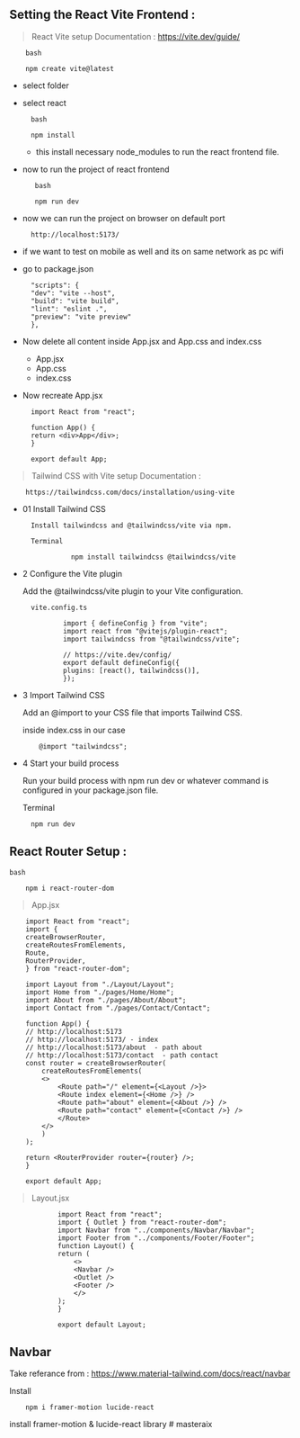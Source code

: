 ## Setting the React Vite Frontend :

> React Vite setup Documentation : https://vite.dev/guide/

        bash

        npm create vite@latest

- select folder
- select react

        bash

        npm install

  - this install necessary node_modules to run the react frontend file.

- now to run the project of react frontend

         bash

         npm run dev

- now we can run the project on browser on default port

        http://localhost:5173/

- if we want to test on mobile as well and its on same network as pc wifi

- go to package.json

        "scripts": {
        "dev": "vite --host",
        "build": "vite build",
        "lint": "eslint .",
        "preview": "vite preview"
        },

- Now delete all content inside App.jsx and App.css and index.css

  - App.jsx
  - App.css
  - index.css

- Now recreate App.jsx

        import React from "react";

        function App() {
        return <div>App</div>;
        }

        export default App;

> Tailwind CSS with Vite setup Documentation :

        https://tailwindcss.com/docs/installation/using-vite

- 01 Install Tailwind CSS

        Install tailwindcss and @tailwindcss/vite via npm.

        Terminal

                  npm install tailwindcss @tailwindcss/vite

- 2 Configure the Vite plugin

  Add the @tailwindcss/vite plugin to your Vite configuration.

        vite.config.ts

                import { defineConfig } from "vite";
                import react from "@vitejs/plugin-react";
                import tailwindcss from "@tailwindcss/vite";

                // https://vite.dev/config/
                export default defineConfig({
                plugins: [react(), tailwindcss()],
                });

- 3 Import Tailwind CSS

  Add an @import to your CSS file that imports Tailwind CSS.

  inside index.css in our case

          @import "tailwindcss";

- 4 Start your build process

  Run your build process with npm run dev or whatever command is configured in your package.json file.

  Terminal

        npm run dev

## React Router Setup :

    bash

        npm i react-router-dom

> App.jsx

        import React from "react";
        import {
        createBrowserRouter,
        createRoutesFromElements,
        Route,
        RouterProvider,
        } from "react-router-dom";

        import Layout from "./Layout/Layout";
        import Home from "./pages/Home/Home";
        import About from "./pages/About/About";
        import Contact from "./pages/Contact/Contact";

        function App() {
        // http://localhost:5173
        // http://localhost:5173/ - index
        // http://localhost:5173/about  - path about
        // http://localhost:5173/contact  - path contact
        const router = createBrowserRouter(
            createRoutesFromElements(
            <>
                <Route path="/" element={<Layout />}>
                <Route index element={<Home />} />
                <Route path="about" element={<About />} />
                <Route path="contact" element={<Contact />} />
                </Route>
            </>
            )
        );

        return <RouterProvider router={router} />;
        }

        export default App;

> Layout.jsx

                import React from "react";
                import { Outlet } from "react-router-dom";
                import Navbar from "../components/Navbar/Navbar";
                import Footer from "../components/Footer/Footer";
                function Layout() {
                return (
                    <>
                    <Navbar />
                    <Outlet />
                    <Footer />
                    </>
                );
                }

                export default Layout;

## Navbar

Take referance from : https://www.material-tailwind.com/docs/react/navbar

Install

        npm i framer-motion lucide-react

install framer-motion & lucide-react library
#   m a s t e r a i x  
 